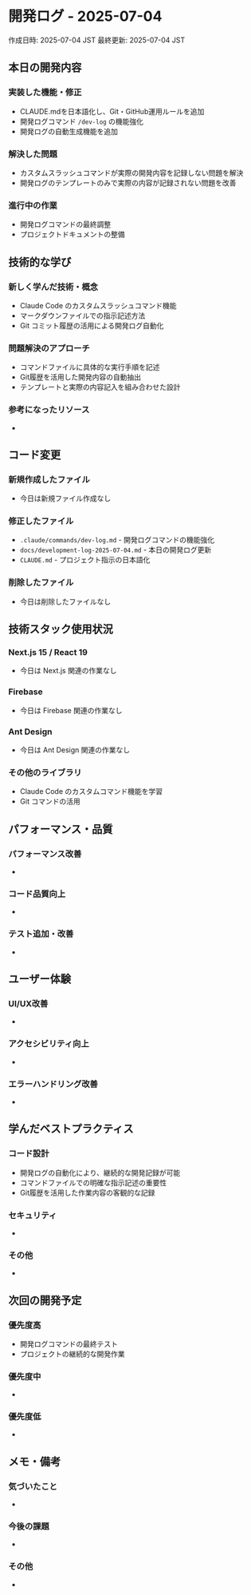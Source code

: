 # 開発ログ - 2025-07-04

作成日時: 2025-07-04 JST
最終更新: 2025-07-04 JST

## 本日の開発内容

### 実装した機能・修正
- CLAUDE.mdを日本語化し、Git・GitHub運用ルールを追加
- 開発ログコマンド `/dev-log` の機能強化
- 開発ログの自動生成機能を追加

### 解決した問題
- カスタムスラッシュコマンドが実際の開発内容を記録しない問題を解決
- 開発ログのテンプレートのみで実際の内容が記録されない問題を改善

### 進行中の作業
- 開発ログコマンドの最終調整
- プロジェクトドキュメントの整備

## 技術的な学び

### 新しく学んだ技術・概念
- Claude Code のカスタムスラッシュコマンド機能
- マークダウンファイルでの指示記述方法
- Git コミット履歴の活用による開発ログ自動化

### 問題解決のアプローチ
- コマンドファイルに具体的な実行手順を記述
- Git履歴を活用した開発内容の自動抽出
- テンプレートと実際の内容記入を組み合わせた設計

### 参考になったリソース
- 

## コード変更

### 新規作成したファイル
- 今日は新規ファイル作成なし

### 修正したファイル
- `.claude/commands/dev-log.md` - 開発ログコマンドの機能強化
- `docs/development-log-2025-07-04.md` - 本日の開発ログ更新
- `CLAUDE.md` - プロジェクト指示の日本語化

### 削除したファイル
- 今日は削除したファイルなし

## 技術スタック使用状況

### Next.js 15 / React 19
- 今日は Next.js 関連の作業なし

### Firebase
- 今日は Firebase 関連の作業なし

### Ant Design
- 今日は Ant Design 関連の作業なし

### その他のライブラリ
- Claude Code のカスタムコマンド機能を学習
- Git コマンドの活用

## パフォーマンス・品質

### パフォーマンス改善
- 

### コード品質向上
- 

### テスト追加・改善
- 

## ユーザー体験

### UI/UX改善
- 

### アクセシビリティ向上
- 

### エラーハンドリング改善
- 

## 学んだベストプラクティス

### コード設計
- 開発ログの自動化により、継続的な開発記録が可能
- コマンドファイルでの明確な指示記述の重要性
- Git履歴を活用した作業内容の客観的な記録

### セキュリティ
- 

### その他
- 

## 次回の開発予定

### 優先度高
- 開発ログコマンドの最終テスト
- プロジェクトの継続的な開発作業

### 優先度中
- 

### 優先度低
- 

## メモ・備考

### 気づいたこと
- 

### 今後の課題
- 

### その他
- 